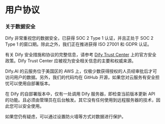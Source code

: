 # 用户协议

### 关于数据安全

Dify 非常重视您的数据安全，已获得 SOC 2 Type 1 认证，并且正处于 SOC 2 Type 1 的窗口期。除此之外，我们正在推进获得 ISO 27001 和 GDPR 认证。

有关 Dify 安全措施和协议的完整信息，请参考 [Dify Trust Center](https://security.dify.ai/) 上的官方安全政策。Dify Trust Center 应被视为安全相关信息的主要和权威来源。

Dify.AI 的云服务位于美国区的 AWS 上，仅极少数获得授权的人员经审批后才可访问用户的数据。另外，我们的代码均在 GitHub 开源，如果您对云服务有安全担忧可以使用自部署版本。

在 Dify 的自部署版本中，仅有一处调用 Dify 服务器，即检查当前版本更新 API 的功能。且必须由管理员在后台触发。其它没有任何使用到远程服务器的技术，因此您可以安全使用。

如果您仍有疑虑，可以通过设置防火墙等方式对数据进行保护。

